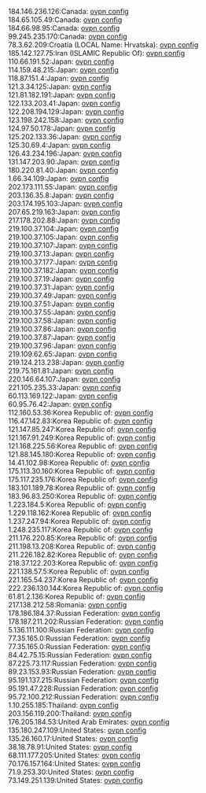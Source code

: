 184.146.236.126:Canada: [ovpn config](vpn/184_146_236_126.ovpn)  
184.65.105.49:Canada: [ovpn config](vpn/184_65_105_49.ovpn)  
184.66.98.95:Canada: [ovpn config](vpn/184_66_98_95.ovpn)  
99.245.235.170:Canada: [ovpn config](vpn/99_245_235_170.ovpn)  
78.3.62.209:Croatia (LOCAL Name: Hrvatska): [ovpn config](vpn/78_3_62_209.ovpn)  
185.142.127.75:Iran (ISLAMIC Republic Of): [ovpn config](vpn/185_142_127_75.ovpn)  
110.66.191.52:Japan: [ovpn config](vpn/110_66_191_52.ovpn)  
114.159.48.215:Japan: [ovpn config](vpn/114_159_48_215.ovpn)  
118.87.151.4:Japan: [ovpn config](vpn/118_87_151_4.ovpn)  
121.3.34.125:Japan: [ovpn config](vpn/121_3_34_125.ovpn)  
121.81.182.191:Japan: [ovpn config](vpn/121_81_182_191.ovpn)  
122.133.203.41:Japan: [ovpn config](vpn/122_133_203_41.ovpn)  
122.208.194.129:Japan: [ovpn config](vpn/122_208_194_129.ovpn)  
123.198.242.158:Japan: [ovpn config](vpn/123_198_242_158.ovpn)  
124.97.50.178:Japan: [ovpn config](vpn/124_97_50_178.ovpn)  
125.202.133.36:Japan: [ovpn config](vpn/125_202_133_36.ovpn)  
125.30.69.4:Japan: [ovpn config](vpn/125_30_69_4.ovpn)  
126.43.234.196:Japan: [ovpn config](vpn/126_43_234_196.ovpn)  
131.147.203.90:Japan: [ovpn config](vpn/131_147_203_90.ovpn)  
180.220.81.40:Japan: [ovpn config](vpn/180_220_81_40.ovpn)  
1.66.34.109:Japan: [ovpn config](vpn/1_66_34_109.ovpn)  
202.173.111.55:Japan: [ovpn config](vpn/202_173_111_55.ovpn)  
203.136.35.8:Japan: [ovpn config](vpn/203_136_35_8.ovpn)  
203.174.195.103:Japan: [ovpn config](vpn/203_174_195_103.ovpn)  
207.65.219.163:Japan: [ovpn config](vpn/207_65_219_163.ovpn)  
217.178.202.88:Japan: [ovpn config](vpn/217_178_202_88.ovpn)  
219.100.37.104:Japan: [ovpn config](vpn/219_100_37_104.ovpn)  
219.100.37.105:Japan: [ovpn config](vpn/219_100_37_105.ovpn)  
219.100.37.107:Japan: [ovpn config](vpn/219_100_37_107.ovpn)  
219.100.37.13:Japan: [ovpn config](vpn/219_100_37_13.ovpn)  
219.100.37.177:Japan: [ovpn config](vpn/219_100_37_177.ovpn)  
219.100.37.182:Japan: [ovpn config](vpn/219_100_37_182.ovpn)  
219.100.37.19:Japan: [ovpn config](vpn/219_100_37_19.ovpn)  
219.100.37.31:Japan: [ovpn config](vpn/219_100_37_31.ovpn)  
219.100.37.49:Japan: [ovpn config](vpn/219_100_37_49.ovpn)  
219.100.37.51:Japan: [ovpn config](vpn/219_100_37_51.ovpn)  
219.100.37.55:Japan: [ovpn config](vpn/219_100_37_55.ovpn)  
219.100.37.58:Japan: [ovpn config](vpn/219_100_37_58.ovpn)  
219.100.37.86:Japan: [ovpn config](vpn/219_100_37_86.ovpn)  
219.100.37.87:Japan: [ovpn config](vpn/219_100_37_87.ovpn)  
219.100.37.96:Japan: [ovpn config](vpn/219_100_37_96.ovpn)  
219.109.62.65:Japan: [ovpn config](vpn/219_109_62_65.ovpn)  
219.124.213.238:Japan: [ovpn config](vpn/219_124_213_238.ovpn)  
219.75.161.81:Japan: [ovpn config](vpn/219_75_161_81.ovpn)  
220.146.64.107:Japan: [ovpn config](vpn/220_146_64_107.ovpn)  
221.105.235.33:Japan: [ovpn config](vpn/221_105_235_33.ovpn)  
60.113.169.122:Japan: [ovpn config](vpn/60_113_169_122.ovpn)  
60.95.76.42:Japan: [ovpn config](vpn/60_95_76_42.ovpn)  
112.160.53.36:Korea Republic of: [ovpn config](vpn/112_160_53_36.ovpn)  
116.47.142.83:Korea Republic of: [ovpn config](vpn/116_47_142_83.ovpn)  
121.147.85.247:Korea Republic of: [ovpn config](vpn/121_147_85_247.ovpn)  
121.167.91.249:Korea Republic of: [ovpn config](vpn/121_167_91_249.ovpn)  
121.168.225.56:Korea Republic of: [ovpn config](vpn/121_168_225_56.ovpn)  
121.88.145.180:Korea Republic of: [ovpn config](vpn/121_88_145_180.ovpn)  
14.41.102.98:Korea Republic of: [ovpn config](vpn/14_41_102_98.ovpn)  
175.113.30.160:Korea Republic of: [ovpn config](vpn/175_113_30_160.ovpn)  
175.117.235.176:Korea Republic of: [ovpn config](vpn/175_117_235_176.ovpn)  
183.101.189.78:Korea Republic of: [ovpn config](vpn/183_101_189_78.ovpn)  
183.96.83.250:Korea Republic of: [ovpn config](vpn/183_96_83_250.ovpn)  
1.223.184.5:Korea Republic of: [ovpn config](vpn/1_223_184_5.ovpn)  
1.229.118.162:Korea Republic of: [ovpn config](vpn/1_229_118_162.ovpn)  
1.237.247.94:Korea Republic of: [ovpn config](vpn/1_237_247_94.ovpn)  
1.248.235.117:Korea Republic of: [ovpn config](vpn/1_248_235_117.ovpn)  
211.176.220.85:Korea Republic of: [ovpn config](vpn/211_176_220_85.ovpn)  
211.198.13.208:Korea Republic of: [ovpn config](vpn/211_198_13_208.ovpn)  
211.226.182.82:Korea Republic of: [ovpn config](vpn/211_226_182_82.ovpn)  
218.37.122.203:Korea Republic of: [ovpn config](vpn/218_37_122_203.ovpn)  
221.138.57.5:Korea Republic of: [ovpn config](vpn/221_138_57_5.ovpn)  
221.165.54.237:Korea Republic of: [ovpn config](vpn/221_165_54_237.ovpn)  
222.236.130.144:Korea Republic of: [ovpn config](vpn/222_236_130_144.ovpn)  
61.81.2.136:Korea Republic of: [ovpn config](vpn/61_81_2_136.ovpn)  
217.138.212.58:Romania: [ovpn config](vpn/217_138_212_58.ovpn)  
178.186.184.37:Russian Federation: [ovpn config](vpn/178_186_184_37.ovpn)  
178.187.211.202:Russian Federation: [ovpn config](vpn/178_187_211_202.ovpn)  
5.136.111.100:Russian Federation: [ovpn config](vpn/5_136_111_100.ovpn)  
77.35.165.0:Russian Federation: [ovpn config](vpn/77_35_165_0.ovpn)  
77.35.165.0:Russian Federation: [ovpn config](vpn/77_35_165_0.ovpn)  
84.42.75.15:Russian Federation: [ovpn config](vpn/84_42_75_15.ovpn)  
87.225.73.117:Russian Federation: [ovpn config](vpn/87_225_73_117.ovpn)  
89.23.153.93:Russian Federation: [ovpn config](vpn/89_23_153_93.ovpn)  
95.191.137.215:Russian Federation: [ovpn config](vpn/95_191_137_215.ovpn)  
95.191.47.228:Russian Federation: [ovpn config](vpn/95_191_47_228.ovpn)  
95.72.100.212:Russian Federation: [ovpn config](vpn/95_72_100_212.ovpn)  
1.10.255.185:Thailand: [ovpn config](vpn/1_10_255_185.ovpn)  
203.156.119.200:Thailand: [ovpn config](vpn/203_156_119_200.ovpn)  
176.205.184.53:United Arab Emirates: [ovpn config](vpn/176_205_184_53.ovpn)  
135.180.247.109:United States: [ovpn config](vpn/135_180_247_109.ovpn)  
135.26.160.17:United States: [ovpn config](vpn/135_26_160_17.ovpn)  
38.18.78.91:United States: [ovpn config](vpn/38_18_78_91.ovpn)  
68.111.177.205:United States: [ovpn config](vpn/68_111_177_205.ovpn)  
70.176.157.164:United States: [ovpn config](vpn/70_176_157_164.ovpn)  
71.9.253.30:United States: [ovpn config](vpn/71_9_253_30.ovpn)  
73.149.251.139:United States: [ovpn config](vpn/73_149_251_139.ovpn)  
